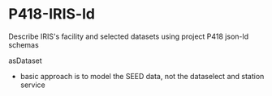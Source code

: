 # P418-IRIS-ld
Describe IRIS's facility and selected datasets using project P418 json-ld schemas


asDataset
- basic approach is to model the SEED data, not the dataselect and station service